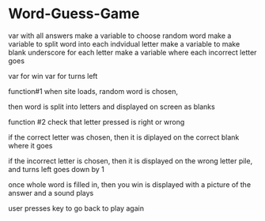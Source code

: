 # Word-Guess-Game

var with all answers
make a variable to choose random word
make a variable to split word into each indvidual letter
make a variable to make blank underscore for each letter
make a variable where each incorrect letter goes

var for win
var for turns left

function#1
when site loads, random word is chosen,

then word is split into letters and displayed on screen as blanks

function #2
check that letter pressed is right or wrong

if the correct letter was chosen, then it is diplayed on the correct blank where it goes

if the incorrect letter is chosen, then it is displayed on the wrong letter pile, and
turns left goes down by 1

once whole word is filled in, then you win is displayed with a picture of the answer and a sound plays

user presses key to go back to play again

